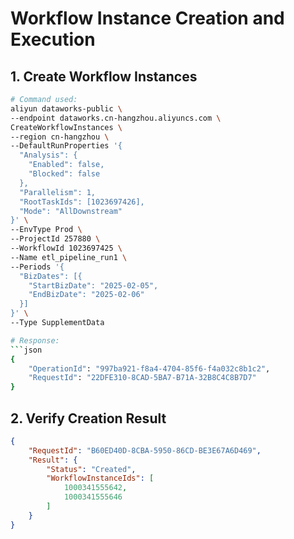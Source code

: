 # Workflow Instance Creation and Execution

## 1. Create Workflow Instances
```bash
# Command used:
aliyun dataworks-public \
--endpoint dataworks.cn-hangzhou.aliyuncs.com \
CreateWorkflowInstances \
--region cn-hangzhou \
--DefaultRunProperties '{
  "Analysis": {
    "Enabled": false,
    "Blocked": false
  },
  "Parallelism": 1,
  "RootTaskIds": [1023697426],
  "Mode": "AllDownstream"
}' \
--EnvType Prod \
--ProjectId 257880 \
--WorkflowId 1023697425 \
--Name etl_pipeline_run1 \
--Periods '{
  "BizDates": [{
    "StartBizDate": "2025-02-05",
    "EndBizDate": "2025-02-06"
  }]
}' \
--Type SupplementData

# Response:
```json
{
	"OperationId": "997ba921-f8a4-4704-85f6-f4a032c8b1c2",
	"RequestId": "22DFE310-8CAD-5BA7-B71A-32B8C4C8B7D7"
}
```

## 2. Verify Creation Result
```json
{
	"RequestId": "B60ED40D-8CBA-5950-86CD-BE3E67A6D469",
	"Result": {
		"Status": "Created",
		"WorkflowInstanceIds": [
			1000341555642,
			1000341555646
		]
	}
}
```
